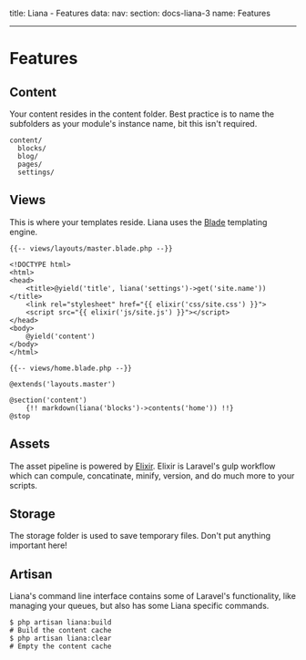 title: Liana - Features
data:
  nav: 
    section: docs-liana-3
    name: Features

---

# Features

## Content

Your content resides in the content folder. Best practice is to name the subfolders as your module's instance name, bit this isn't required.

```
content/
  blocks/
  blog/
  pages/
  settings/
```

## Views

This is where your templates reside. Liana uses the [Blade](http://laravel.com/docs/5.0/templates) templating engine.

```
{{-- views/layouts/master.blade.php --}}

<!DOCTYPE html>
<html>
<head>
    <title>@yield('title', liana('settings')->get('site.name'))</title>
    <link rel="stylesheet" href="{{ elixir('css/site.css') }}">
    <script src="{{ elixir('js/site.js') }}"></script>
</head>
<body>
    @yield('content')
</body>
</html>

{{-- views/home.blade.php --}}

@extends('layouts.master')

@section('content')
    {!! markdown(liana('blocks')->contents('home')) !!}
@stop
```

## Assets

The asset pipeline is powered by [Elixir](http://laravel.com/docs/5.0/elixir). Elixir is Laravel's gulp workflow which can compule, concatinate, minify, version, and do much more to your scripts.

## Storage

The storage folder is used to save temporary files. Don't put anything important here!

## Artisan

Liana's command line interface contains some of Laravel's functionality, like managing your queues, but also has some Liana specific commands.

```
$ php artisan liana:build
# Build the content cache
$ php artisan liana:clear
# Empty the content cache
```
